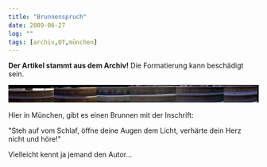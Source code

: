 ```yaml
---
title: "Brunnenspruch"
date: 2009-06-27
log: ""
tags: [archiv,OT,münchen]
---
```

**Der Artikel stammt aus dem Archiv!** Die Formatierung kann beschädigt sein.

![brunneninschrift_in_mueenchen.jpg](brunneninschrift_in_mueenchen.jpg)

Hier in München, gibt es einen Brunnen mit der Inschrift:

"Steh auf vom Schlaf, öffne deine Augen dem Licht, verhärte dein Herz nicht und höre!"

Vielleicht kennt ja jemand den Autor...
<!--break-->

